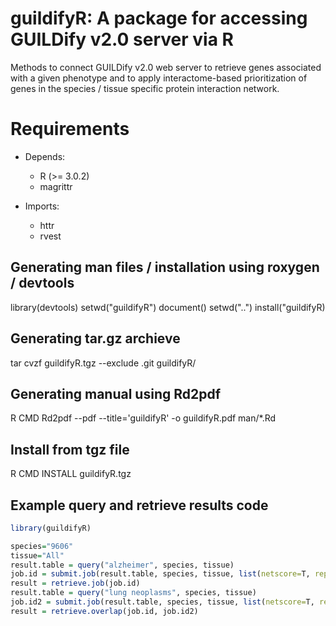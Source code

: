 # guildifyR: A package for accessing GUILDify v2.0 server via R
Methods to connect GUILDify v2.0 web server to
retrieve genes associated with a given phenotype and 
to apply interactome-based prioritization of genes in
the species / tissue specific protein interaction network.

# Requirements
- Depends:
    * R (>= 3.0.2)
    * magrittr

- Imports:
    * httr
    * rvest

## Generating man files / installation using roxygen / devtools
library(devtools)
setwd("guildifyR")
document()
setwd("..")
install("guildifyR)

## Generating tar.gz archieve
tar cvzf guildifyR.tgz --exclude .git guildifyR/

## Generating manual using Rd2pdf
R CMD Rd2pdf --pdf --title='guildifyR' -o guildifyR.pdf man/*.Rd

## Install from tgz file
R CMD INSTALL guildifyR.tgz

## Example query and retrieve results code
```R
library(guildifyR)

species="9606"
tissue="All"
result.table = query("alzheimer", species, tissue)
job.id = submit.job(result.table, species, tissue, list(netscore=T, repetitionSelector=3, iterationSelector=2))
result = retrieve.job(job.id)
result.table = query("lung neoplasms", species, tissue)
job.id2 = submit.job(result.table, species, tissue, list(netscore=T, repetitionSelector=3, iterationSelector=2))
result = retrieve.overlap(job.id, job.id2)
```

